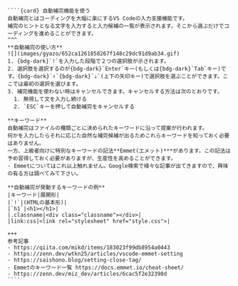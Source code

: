 `````{div} taskcard
````{card} 自動補完機能を使う
自動補完とはコーディングを大幅に楽にするVS Codeの入力支援機能です。
補完のヒントとなる文字を入力すると入力候補の一覧が表示されます。そこから選ぶだけでコーディングを進めることができます。
^^^
**自動補完の使い方**
![](images/gyazo/652ca1261858267f148c29dc91d9ab34.gif)
1. {bdg-dark}`!`を入力した段階で２つの選択肢が示されます。
2. 選択肢を選択するのが{bdg-dark}`Enter`キー(もしくは{bdg-dark}`Tab`キー)です。{bdg-dark}`↑`{bdg-dark}`↓`(上下の矢印キー)で選択肢を選ぶことができます。ここでは最初の選択を選びます。
3. 補完機能を使わない時はキャンセルできます。キャンセルする方法は次のとおりです。
  1. 無視して文を入力し続ける
  2. `ESC`キーを押して自動補完をキャンセルする

**キーワード**
自動補完はファイルの種類ごとに決められたキーワードに沿って提案が行われます。
何かを入力したらそれに応じた自然な補完候補が出るためこれらキーワードを知っておく必要はありません。
一方、上級者向けに特別なキーワードの記法**Emmet(エメット)***があります。この記法は予め習得しておく必要がありますが、生産性を高めることができます。
- Emmetについてはこれ以上触れません。Google検索で様々な記事が出てきますので、興味の有る方は調べてみて下さい。

**自動補完が発動するキーワードの例**
|キーワード|展開形|
|`!`|(HTMLの基本形)|
|`h1`|<h1></h1>|
|.classname|<div class="classname"></div>|
|link:css|<link rel="stylesheet" href="style.css">|

+++
参考記事
- https://qiita.com/mikd/items/183023f99db8954a0443
- https://zenn.dev/wtkn25/articles/vscode-emmet-setting
- https://saishono.blog/setting-close-tag/
- Emmetのキーワード一覧 https://docs.emmet.io/cheat-sheet/
- https://zenn.dev/miz_dev/articles/6cac5f2e32398d
````
`````


